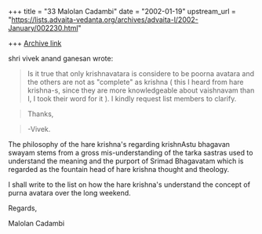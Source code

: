 +++
title = "33 Malolan Cadambi"
date = "2002-01-19"
upstream_url = "https://lists.advaita-vedanta.org/archives/advaita-l/2002-January/002230.html"

+++
[Archive link](https://lists.advaita-vedanta.org/archives/advaita-l/2002-January/002230.html)

shri vivek anand ganesan wrote:

>Is it true that only krishnavatara is considere to be
>poorna avatara and the others are not as "complete" as
>krishna ( this I heard from hare krishna-s, since they are
>more knowledgeable about vaishnavam than I, I took their
>word for it ). I kindly request list members to clarify.

>Thanks,

>-Vivek.

The philosophy of the hare krishna's regarding krishnAstu bhagavan swayam
stems from a gross mis-understanding of the tarka sastras used to
understand the meaning and the purport of Srimad Bhagavatam which is
regarded as the fountain head of hare krishna thought and theology.

I shall write to the list on how the hare krishna's understand the concept
of purna avatara over the long weekend.

Regards,

Malolan Cadambi

